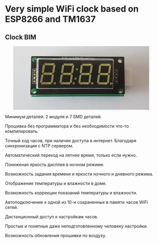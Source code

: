 # Very simple WiFi clock based on ESP8266 and TM1637
## Clock BIM
<p align="center">
  <img src="./img/clock2.jpg" align="center"
     title="WiFi clock BIM" width="450">
</p>
Минимум деталей. 2 модуля и 7 SMD деталей.

Прошивка без программатора и без необходимости что-то компилировать.

Точный ход часов, при наличии доступа в интернет. Благодаря синхронизации с NTP сервером.

Автоматический переход на летнее время, только если нужно.

Пониженая яркость дисплея в ночном режиме.

Возможность задания времени и яркости ночного и дневного режима.

Отображение температуры и влажности в доме.

Возможность коррекции показаний температуры и влажности.

Автоподключение к одной из 10-и сохраненных в памяти часов WiFi сетей.

Дистанционный доступ к настройкам часов.

Простые и понятные даже неподготовленному человеку настройки.

Возможность обновления прошивки по воздуху.
